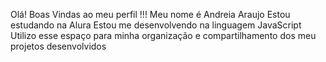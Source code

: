 Olá!
Boas Vindas ao meu perfil !!!
Meu nome é Andreia Araujo
Estou estudando na Alura
Estou me desenvolvendo na linguagem JavaScript
Utilizo esse espaço para minha organização e compartilhamento dos meu projetos desenvolvidos
